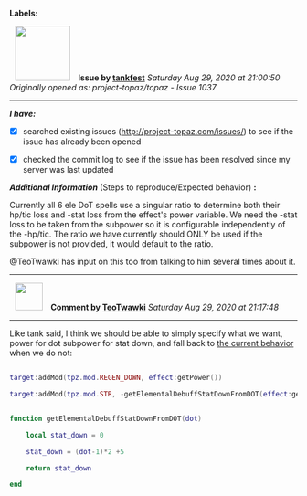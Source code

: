 **Labels:**



<a href="https://github.com/tankfest"><img src="https://avatars1.githubusercontent.com/u/37684138?v=4" width="96" height="96" hspace="10"></img></a> **Issue by [tankfest](https://github.com/tankfest)**
_Saturday Aug 29, 2020 at 21:00:50_
_Originally opened as: project-topaz/topaz - Issue 1037_

----

<!-- place 'x' mark between square [] brackets to checkmark box -->
**_I have:_**

- [x] searched existing issues (http://project-topaz.com/issues/) to see if the issue has already been opened
- [x] checked the commit log to see if the issue has been resolved since my server was last updated

**_Additional Information_** (Steps to reproduce/Expected behavior) **:** 

Currently all 6 ele DoT spells use a singular ratio to determine both their hp/tic loss and -stat loss from the effect's power variable.  We need the -stat loss to be taken from the subpower so it is configurable independently of the -hp/tic.  The ratio we have currently should ONLY be used if the subpower is not provided, it would default to the ratio.

@TeoTwawki  has input on this too from talking to him several times about it.


----
<a href="https://github.com/TeoTwawki"><img src="https://avatars0.githubusercontent.com/u/6871475?v=4" width="48" height="48" hspace="10"></img></a> **Comment by [TeoTwawki](https://github.com/TeoTwawki)**
_Saturday Aug 29, 2020 at 21:17:48_

----

Like tank said, I think we should be able to simply specify what we want, power for dot subpower for stat down, and fall back to [the current behavior](https://github.com/project-topaz/topaz/blob/release/scripts/globals/effects/drown.lua#L12) when we do not:
```lua
target:addMod(tpz.mod.REGEN_DOWN, effect:getPower())
target:addMod(tpz.mod.STR, -getElementalDebuffStatDownFromDOT(effect:getPower()))
```
```lua
function getElementalDebuffStatDownFromDOT(dot)
    local stat_down = 0
    stat_down = (dot-1)*2 +5
    return stat_down
end
```
